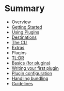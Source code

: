 # Summary

 - Overview
  - [Getting Started](contents/overview/getting-started.md)
  - [Using Plugins](contents/overview/using-plugins.md)
  - [Destinations](contents/overview/dest.md)
  - [The CLI](contents/overview/cli.md)
  - [Extras](contents/overview/extras.md)
 - Plugins
  - [TL;DR](contents/plugins/tldr.md)
  - [Basics (for plugins)](contents/plugins/basics.md)
  - [Writing your first plugin](contents/plugins/writing.md)
  - [Plugin configuration](contents/plugins/config.md)
  - [Handling bundling](contents/plugins/bundling.md)
  - [Guidelines](contents/plugins/guidelines.md)